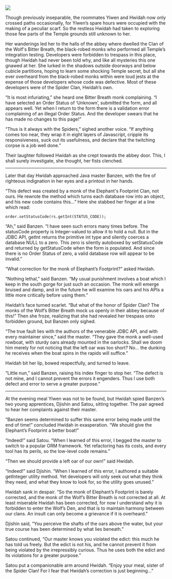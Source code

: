 ![](/pages/case-152/eavesdropping.jpg)

Though previously inseparable, the roommates Yíwen and
Hwídah now only crossed paths occasionally, for Yíwen’s
spare hours were occupied with the making of a
peculiar scarf.  So the restless Hwídah had taken
to exploring those few parts of the Temple grounds still unknown
to her.

Her wanderings led her to the halls of the abbey where
dwelled the Clan of the Wolf's Bitter Breath, the
black-robed monks who performed all Temple’s integration
testing.  Developers were forbidden to trespass in this
place, though Hwídah had never been told why, and like all
mysteries this one gnawed at her.  She lurked in the shadows
outside doorways and below cubicle partitions, hoping to
learn some shocking Temple secret, but all she ever
overheard from the black-robed monks within were loud jests
at the expense of those developers whose code was defective.
Most of these developers were of the Spider Clan,
Hwídah’s own.

“It is most infuriating,” she heard one Bitter Breath monk
complaining.  “I have selected an Order Status of ‘Unknown’,
submitted the form, and all appears well.  Yet when I return
to the form there is a validation error complaining of
an illegal Order Status.  And the developer swears that he
has made no changes to this page!”

“Thus is it always with the Spiders,” sighed another voice.
“If anything comes too near, they wrap it in eight
layers of Javascript, cripple its responsiveness,
suck out its usefulness, and declare that the
twitching corpse is a job well done.”

Their laughter followed Hwídah as she crept towards the
abbey door.  This, I shall surely investigate, she thought, her
fists clenched.

----------

Later that day Hwídah approached Java master Banzen,
with the fire of righteous indignation in her eyes and a
printout in her hands.

“This defect was created by a monk of the
Elephant's Footprint Clan, not ours.  He rewrote the
method which turns each database row into an object, and his
new code contains this...”  Here she stabbed her finger at a
line which read:

    
    order.setStatusCode(rs.getInt(STATUS_CODE));


“Ah,” said Banzen.  “I have seen such errors many times
before.  The statusCode property is Integer-valued to allow
it to hold a null.  But in the JDBC API, getInt returns the
primitive int type and silently coerces a database NULL to a
zero.  This zero is silently autoboxed by
setStatusCode and returned by getStatusCode
when the form is populated.
And since there is no Order Status of zero,
a valid database row will appear to be invalid.”

“What correction for the monk of Elephant’s Footprint?”
asked Hwídah.

“Nothing lethal,” said Banzen.  “My usual punishment
involves a boat which I keep in the south gorge for just
such an occasion.  The monk will emerge bruised and damp,
and in the future he will examine his oars and his
APIs a little more critically before using them.”

Hwídah’s face turned scarlet.  “But what of the honor of
Spider Clan?  The monks of the Wolf’s Bitter Breath
mock us openly in their abbey because of this!”  Then she froze,
realizing that she had revealed her trespass
onto forbidden ground, but Banzen only sighed.

“The true fault lies with the authors of the venerable JDBC
API, and with every maintainer since,” said the master.
“They gave the monk a well-used rowboat, with sturdy oars
already mounted in the oarlocks.  Shall we doom him merely
for not noticing that the left oar was too short?  No... the
dunking he receives when the boat spins in the rapids will
suffice.”

Hwídah bit her lip, bowed respectfully, and turned to leave.

“Little nun,” said Banzen, raising his index finger to stop
her.  “The defect is not mine, and I cannot prevent the
errors it engenders.  Thus I use both defect and error to serve
a greater purpose.”

----------

At the evening meal Yíwen was not to be found, but
Hwídah spied Banzen’s two young apprentices,
Djishin and Satou, sitting together.  The pair
agreed to hear her complaints against their master.

“Banzen seems determined to suffer this same error being
made until the end of time!” concluded Hwídah in
exasperation.  “We should give the Elephant’s Footprint
a better boat!”

“Indeed!” said Satou. “When I learned of this error, I
begged the master to switch to a popular ORM framework.  Yet
refactoring has its costs, and every tool has its perils,
so the low-level code remains.”

“Then we should provide a left oar of our own!” said Hwídah.

“Indeed!” said Djishin. “When I learned of this error, I
authored a suitable getInteger utility method.  Yet
developers will only seek out what they think they need, and
what they know to look for, so the utility goes unused.”

Hwídah sank in despair.  “So the monk of Elephant’s
Footprint is barely corrected, and the monk of the Wolf’s
Bitter Breath is not corrected at all.  At least miserable
Hwídah has been corrected, for now I understand why it is
forbidden to enter the Wolf’s Den, and that is to maintain
harmony between our clans.  An insult can only become a
grievance if it is overheard.”

Djishin said, “You perceive the shafts of the oars
above the water, but your true course has been determined
by what lies beneath.”

Satou continued, “Our master knows you violated the edict:
this much he has told us freely.  But the edict is not his,
and he cannot prevent it from being violated by the irrepressibly
curious.  Thus he uses both the edict and its violations for
a greater purpose.”

Satou put a companionable arm around Hwídah.  “Enjoy
your meal, sister of the Spider Clan!  For I fear that
Hwídah’s correction is just beginning...”

